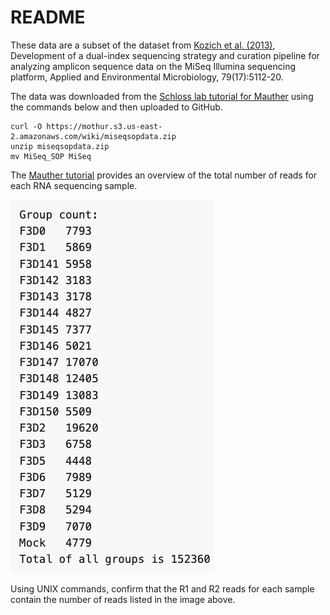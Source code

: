 # README

These data are a subset of the dataset from [Kozich et al. (2013)](https://www.ncbi.nlm.nih.gov/pmc/articles/PMC3753973/), Development of a dual-index sequencing strategy and curation pipeline for analyzing amplicon sequence data on the MiSeq Illumina sequencing platform, Applied and Environmental Microbiology, 79(17):5112-20. 

The data was downloaded from the [Schloss lab tutorial for Mauther](https://mothur.org/wiki/miseq_sop/) using the commands below and then uploaded to GitHub.

```
curl -O https://mothur.s3.us-east-2.amazonaws.com/wiki/miseqsopdata.zip
unzip miseqsopdata.zip
mv MiSeq_SOP MiSeq
```

The [Mauther tutorial](https://mothur.org/wiki/miseq_sop/) provides an overview of the total number of reads for each RNA sequencing sample. 

![numread](../images/MiSeq-readcount-Mothur.png)


Using UNIX commands, confirm that the R1 and R2 reads for each sample contain the number of reads listed in the image above.
